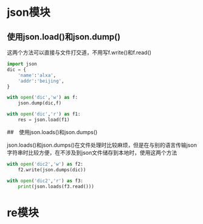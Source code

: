 # json模块

## 使用json.load()和json.dump()

这两个方法可以直接与文件打交道，不用写f.write()和f.read()

```python
import json
dic = {
    'name':'alxa',
    'addr':'beijing',
}

with open('dic','w') as f:
    json.dump(dic,f)

with open('dic','r') as f1:
    res = json.load(f1)
```

##　使用json.loads()和json.dumps()

json.loads()和json.dumps()在文件处理时比较麻烦，但是在与别的语言传输json字符串时比较方便，在不涉及到json文件储存到本地时，使用这两个方法

```python
with open('dic2','w') as f2:
    f2.write(json.dumps(dic))

with open('dic2','r') as f3:
    print(json.loads(f3.read()))
```



# re模块



